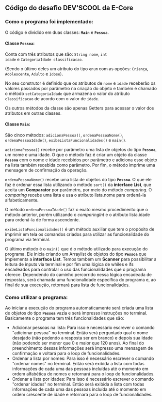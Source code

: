## Código do desafio DEV'SCOOL da E-Core


### Como o programa foi implementado:


O código é dividido em duas classes: **<code>Main</code>** e **<code>Pessoa</code>**.


#### Classe <code>Pessoa</code>:

Conta com três atributos que são: <code>String nome</code>, <code>int idade</code> e <code>CategoriaIdade classificacao</code>.


(Sendo o último deles um atributo do tipo <code>enum</code> com as opções: <code>Criança</code>, <code>Adolescente</code>, <code>Adulto</code> e <code>Idoso</code>).


No seu construtor é definido que os atributos de <code>nome</code> e <code>idade</code> receberão os valores passados por parâmetro na criação do objeto e também é chamado o método <code>setCategoriaIdade</code> que armazena o valor do atributo <code>classificacao</code> de acordo com o valor de <code>idade</code>.


Os outros métodos da classe são apenas Getters para acessar o valor dos atributos em outras classes.


#### Classe <code>Main</code>:


São cinco métodos: <code>adicionaPessoa()</code>, <code>ordenaPessoaNome()</code>, <code>ordenaPessoaIdade()</code>, <code>exibeListaFuncionalidades()</code> e <code>main()</code>.


<code>adicionaPessoa()</code> recebe por parâmetro uma lista de objetos do tipo **<code>Pessoa</code>**, um nome e uma idade. O que o método faz é criar um objeto da classe **<code>Pessoa</code>** com o nome e idade recebidos por parâmetro e adiciona esse objeto na lista também recebida como parâmetro. Por fim, o método imprime uma mensagem de confirmação da operação.


<code>ordenaPessoaNome()</code> recebe uma lista de objetos do tipo **<code>Pessoa</code>**. O que ele faz é ordenar essa lista utilizando o método <code>sort()</code> da **interface List**, que aceita um **Comparator** por parâmetro, por meio do método *comparing*. O *comparing* recebe uma lista e usa o atributo lista.nome para ordená-la alfabeticamente.


O método <code>ordenaPessoaIdade()</code> faz o exato mesmo procedimento que o método anterior, porém utilizando o *comparingInt* e o atributo lista.idade para ordená-la de forma ascendente.


<code>exibeListaFuncionalidades()</code> é um método auxiliar que tem o propósito de imprimir em tela os comandos criados para utilizar as funcionalidade do programa via terminal.


O último método é o <code>main()</code> que é o método utilizado para execução do programa. Ele inicia criando um Arraylist de objetos do tipo **<code>Pessoa</code>** que implementa a **interface List**. Temos também um **Scanner** para possibilitar a leitura de inputs via terminal e por fim uma lógica de whiles e ifs encadeados para controlar o uso das funcionalidades que o programa oferece. Dependendo do caminho percorrido nessa lógica encadeada de respostas, será chamada uma funcionalidade específica do programa e, ao final de sua execução, retornará para lista de funcionalidades.


### Como utilizar o programa:


Ao iniciar a execução do programa automaticamente será criada uma lista de objetos do tipo **<code>Pessoa</code>** vazia e será impresso instruções no terminal. Basicamente o programa tem três funcionalidades que são:
* Adicionar pessoas na lista: Para isso é necessário escrever o comando "adicionar pessoa" no terminal. Então será perguntado qual o nome desejado (não podendo a resposta ser em branco) e depois sua idade (não podendo ser menor que 0 e maior que 120 anos). Ao final do preenchimento dessas informações será impresso uma mensagem de confirmação e voltará para o loop de funcionalidades.
* Ordenar a lista por nomes: Para isso é necessário escrever o comando "ordenar nomes" no terminal. Então será exibida a lista com todas informações de cada uma das pessoas incluídas até o momento em ordem alfabética de nomes e retornará para o loop de funcionalidades.
* Ordenar a lista por idades: Para isso é necessário escrever o comando "ordenar idades" no terminal. Então será exibida a lista com todas informações de cada uma das pessoas incluída até o momento em ordem crescente de idade e retornará para o loop de funcionalidades.


